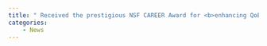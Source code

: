 ```yaml
---
title: " Received the prestigious NSF CAREER Award for <b>enhancing QoE of wireless users via context sensing</b>"
categories:
    - News
---
```


